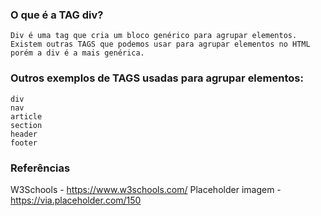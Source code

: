 ### O que é a TAG div?
    Div é uma tag que cria um bloco genérico para agrupar elementos. Existem outras TAGS que podemos usar para agrupar elementos no HTML porém a div é a mais genérica.

### Outros exemplos de TAGS usadas para agrupar elementos:
    div
    nav
    article
    section
    header
    footer    

### Referências
   W3Schools - https://www.w3schools.com/
   Placeholder imagem - https://via.placeholder.com/150